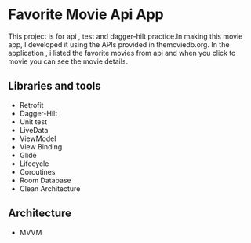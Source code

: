 # Favorite Movie Api App
This project is for api , test and dagger-hilt practice.In making this movie app, I developed it using the APIs provided in themoviedb.org. In the application , i listed the favorite movies from api and when you click to movie you can see the movie details.

## Libraries and tools
* Retrofit
* Dagger-Hilt
* Unit test
* LiveData
* ViewModel
* View Binding
* Glide
* Lifecycle
* Coroutines
* Room Database
* Clean Architecture

## Architecture
* MVVM

